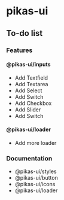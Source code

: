 # pikas-ui

## To-do list
### Features
#### @pikas-ui/inputs
- Add Textfield
- Add Textarea
- Add Select
- Add Switch
- Add Checkbox
- Add Slider
- Add Switch
#### @pikas-ui/loader
- Add more loader

### Documentation
- @pikas-ui/styles
- @pikas-ui/button
- @pikas-ui/icons
- @pikas-ui/loader
